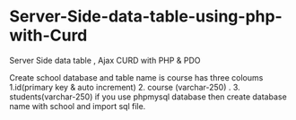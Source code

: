 # Server-Side-data-table-using-php-with-Curd
Server Side data table , Ajax CURD with PHP &amp; PDO

Create school database and  table name is course has  three coloums 1.id(primary key & auto increment) 2. course (varchar-250) . 3. students(varchar-250) 
if you use phpmysql database then create database name with school and import sql file.

